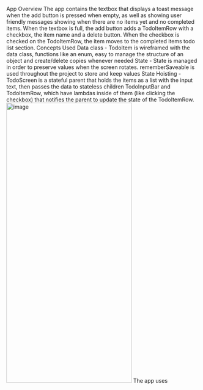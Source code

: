 App Overview
The app contains the textbox that displays a toast message when the add button is pressed when empty, as well as showing user friendly messages showing when there are no items yet and no completed items. When the textbox is full, the add button adds a TodoItemRow with a checkbox, the item name and a delete button. When the checkbox is checked on the TodoItemRow, the item moves to the completed items todo list section.
Concepts Used
Data class - TodoItem is wireframed with the data class, functions like an enum, easy to manage the structure of an object and create/delete copies whenever needed
State - State is managed in order to preserve values when the screen rotates. rememberSaveable is used throughout the project to store and keep values
State Hoisting - TodoScreen is a stateful parent that holds the items as a list with the input text, then passes the data to stateless children TodoInputBar and TodoItemRow, which have lambdas inside of them (like clicking the checkbox) that notifies the parent to update the state of the TodoItemRow.
<img width="328" height="734" alt="image" src="https://github.com/user-attachments/assets/4d3730d7-ca11-4349-82ff-ddb5874c32d5" />
The app uses 
